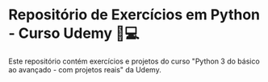 # Repositório de Exercícios em Python - Curso Udemy 🐍💻

Este repositório contém exercícios e projetos do curso "Python 3 do básico ao avançado - com projetos reais" da Udemy.
